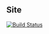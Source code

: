 
## Site

[![Build Status](https://travis-ci.org/gte620v/gte620v.github.io.svg?branch=master)](https://travis-ci.org/gte620v/gte620v.github.io)
